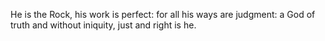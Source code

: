 He is the Rock, his work is perfect: for all his ways are judgment: a God of truth and without iniquity, just and right is he.
